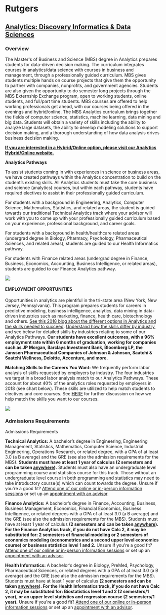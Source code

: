 # Rutgers

## [Analytics: Discovery Informatics & Data Sciences](https://mbs.rutgers.edu/program/analytics-discovery-informatics-data-sciences)

### Overview

The Master's of Business and Science \(MBS\) degree in Analytics prepares students for data-driven decision making. The curriculum integrates courses in analytics/data science with courses in business and management, through a professionally guided curriculum. MBS gives students multiple hands on course projects that give them the opportunity to partner with companies, nonprofits, and government agencies. Students are also given the opportunity to do semester long projects through the MBS Externship Exchange program, open to working students, online students, and full/part time students. MBS courses are offered to help working professionals get ahead, with our courses being offered in the evenings and hybrid/online. The MBS Analytics curriculum brings together the fields of computer science, statistics, machine learning, data mining and big data. Students will obtain a variety of skills including the ability to analyze large datasets, the ability to develop modeling solutions to support decision making, and a thorough understanding of how data analysis drives business decision making.

[**If you are interested in a Hybrid/Online option, please visit our Analytics Hybrid/Online website.**](https://mbs.rutgers.edu/node/240)

**Analytics Pathways**

To assist students coming in with experiences in science or business areas, we have created pathways within the Analytics concentration to build on the student’s existing skills. All Analytics students must take the core business and science \(analytics\) courses, but within each pathway, students have required electives to assist in their professionally guided curriculum.

For students with a background in Engineering, Analytics, Computer Science, Mathematics, Statistics, and related areas, the student is guided towards our traditional Technical Analytics track where your advisor will work with you to come up with your professionally guided curriculum based on your experience, professional background, and career goals.

For students with a background in health/healthcare related areas \(undergrad degree in Biology, Pharmacy, Psychology, Pharmaceutical Sciences, and related areas\), students are guided to our Health Informatics pathway.

For students with Finance related areas \(undergrad degree in Finance, Business, Economics, Accounting, Business Intelligence, or related areas\), students are guided to our Finance Analytics pathway.

![](https://mbs.rutgers.edu/sites/mbslive/files/images/course-catalog/analytics.jpg)

#### EMPLOYMENT OPPORTUNITIES

Opportunities in analytics are plentiful in the tri-state area \(New York, New Jersey, Pennsylvania\). This program prepares students for careers in predictive modeling, business intelligence, analytics, data mining in data-driven industries such as marketing, finance, health care, biotechnology and others. [See this 2018 blog about the different options in Analytics and the skills needed to succeed](https://mbs.rutgers.edu/node/615). [Understand how the skills differ by industry](https://mbs.rutgers.edu/articles/analytics-always-same-industry-based-exploration-skills-needed-analytics-jobs), and see below for detailed skills by industries relating to some of our Analytics Pathways. **Our students have excellent outcomes, with a 96% employment rate within 6 months of graduation, working for companies such as JP Morgan, Barclays Investment Bank, Bloomberg LP, the Janssen Pharmaceutical Companies of Johnson & Johnson, Saatchi & Saatchi Wellness, Deloitte, Accenture, and more.**

**Matching Skills to the Careers You Want:** We frequently perform labor analysis of skills requested by employers by industry. The four industries we target in a broad labor analysis match to our Analytics Pathways. These account for about 40% of the analytics roles requested by employers in 2018 \(see chart below\). These skills are utilized to help match students to electives and core courses. See [HERE](https://mbs.rutgers.edu/articles/analytics-always-same-industry-based-exploration-skills-needed-analytics-jobs) for further discussion on how we help match the skills you want to our courses.

![](https://mbs.rutgers.edu/sites/mbslive/files/images/analytics2.png)

### Admissions Requirements

Admissions Requirements

**Technical Analytics:** A bachelor’s degree in Engineering, Engineering Management, Statistics, Mathematics, Computer Science, Industrial Engineering, Operations Research, or related degree, with a GPA of at least 3.0 \(a B average\) and the GRE \(see also the admission requirements for the MBS\). **Students must have at least 1 year of calculus \(**2 semesters and can be taken [anywhere](https://mbs.rutgers.edu/sample-available-online-calculus-2-courses)**\).** Students must also have an undergraduate level programming course and statistics course for this track. Those without an undergraduate level course in both programming and statistics may need to take introductory course\(s\) which can count towards the degree.  Unsure if you're a good fit? [Attend one of our online or in-person information sessions](https://mbs.rutgers.edu/events?field_event_type_value=I) or set up an [appointment with an advisor](https://mbs.rutgers.edu/events?field_event_type_value=I).

**Finance Analytics:** A bachelor’s degree in Finance, Accounting, Business, Business Management, Economics, Financial Economics, Business Intelligence, or related degrees with a GPA of at least 3.0 \(a B average\) and the GRE \(see also the admission requirements for the MBS\). Students must have at least 1 year of calculus **\(**2 semesters and can be taken [anywhere](https://mbs.rutgers.edu/sample-available-online-calculus-2-courses)**\). For the Finance Analytics track, if you do not have Calc 2, it may be substituted for: 2 semesters of financial modeling or 2 semesters of economics modeling \(econometrics and a second upper level economics course\) or business statistics level 1 and 2.** Unsure if you're a good fit? [Attend one of our online or in-person information sessions](https://mbs.rutgers.edu/events?field_event_type_value=I) or set up an [appointment with an advisor](http://mbs.rutgers.edu/book-appointment-advisor).

**Health Informatics:** A bachelor’s degree in Biology, PreMed, Psychology, Pharmaceutical Sciences, or related degrees with a GPA of at least 3.0 \(a B average\) and the GRE \(see also the admission requirements for the MBS\). Students must have at least 1 year of calculus **\(**2 semesters and can be taken [anywhere](http://mbs.rutgers.edu/sample-available-online-calculus-2-courses)**\). For the Health Informatics track, if you do not have Calc 2, it may be substituted for: Biostatistics level 1 and 2 \(2 semesters/1 year\), or an upper level statistics and regression course \(2 semesters/1 year\).** Unsure if you're a good fit? [Attend one of our online or in-person information sessions](https://mbs.rutgers.edu/events?field_event_type_value=I) or set up an [appointment with an advisor](http://mbs.rutgers.edu/book-appointment-advisor).  


